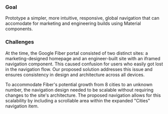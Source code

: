 ### Goal

Prototype a simpler, more intuitive, responsive, global navigation that can accomodate for marketing and engineering builds using Material components.


### Challenges

At the time, the Google Fiber portal consisted of two distinct sites: a marketing-designed homepage and an engineer-built site with an iframed navigation component. This caused confusion for users who easily got lost in the navigation flow. Our proposed solution addresses this issue and ensures consistency in design and architecture across all devices.

To accommodate Fiber's potential growth from 8 cities to an unknown number, the navigation design needed to be scalable without requiring changes to the site's architecture. The proposed navigation allows for this scalability by including a scrollable area within the expanded "Cities" navigation item.